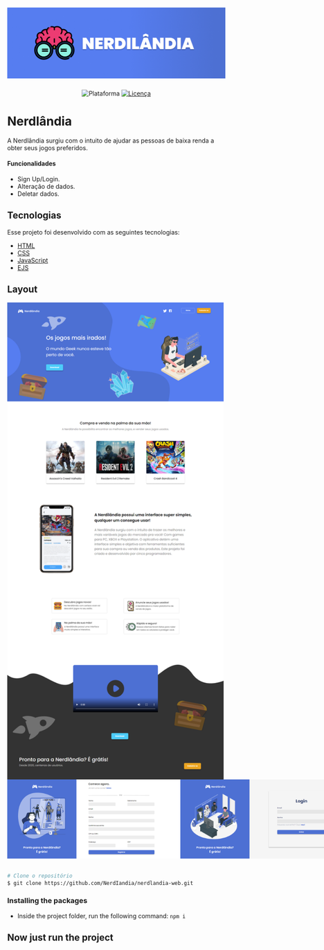 <h1 align="center">
  <br>
    <img src="https://github.com/NerdIandia/nerdlandia-web/blob/main/public/assets/images/images-readme/slogan.png?raw=true" width="900" heigh="150" alt="logo Nerdlândia">
</h1>
<p align="center">
    <img alt="Plataforma" src="https://img.shields.io/static/v1?label=Plataforma&message=PC&color=294D38&labelColor=567DF0">
    <a href="https://github.com/NerdIandia/nerdlandia-web/blob/main/LICENSE">
        <img alt="Licença" src="https://img.shields.io/static/v1?label=License&message=MIT&color=294D38&labelColor=567DF0">
    </a>
</p>

# Nerdlândia
A Nerdlândia surgiu com o intuito de ajudar as pessoas de baixa renda a obter seus jogos preferidos.

#### Funcionalidades
* Sign Up/Login.
* Alteração de dados.
* Deletar dados.

## Tecnologias
Esse projeto foi desenvolvido com as seguintes tecnologias:

- [HTML](https://pt.wikipedia.org/wiki/HTML)
- [CSS](https://pt.wikipedia.org/wiki/Cascading_Style_Sheets)
- [JavaScript](https://pt.wikipedia.org/wiki/JavaScript)
- [EJS](https://ejs.co/)

## Layout
<div style="display: flex; align-items: 'center';">
    <img src="https://github.com/NerdIandia/nerdlandia-web/blob/main/public/assets/images/images-readme/home-page.png?raw=true" width="500px">
</div>
<div style="display: flex; flex-direction: 'column'; align-items: 'center';">
     <img src="https://github.com/NerdIandia/nerdlandia-web/blob/main/public/assets/images/images-readme/sign-up.png?raw=true" width="400px">
     <img src="https://github.com/NerdIandia/nerdlandia-web/blob/main/public/assets/images/images-readme/login.png?raw=true" width="400px">
     <img src="https://github.com/NerdIandia/nerdlandia-web/blob/main/public/assets/images/images-readme/profile.png?raw=true" width="400px">
     <img src="https://github.com/NerdIandia/nerdlandia-web/blob/main/public/assets/images/images-readme/forget.png?raw=true" width="400px">
 </div>


```bash

# Clone o repositório
$ git clone https://github.com/NerdIandia/nerdlandia-web.git

```
### Installing the packages

- Inside the project folder, run the following command: `npm i`

## Now just run the project
